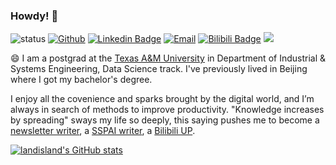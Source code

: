 ### Howdy! 👋

![status](https://img.shields.io/badge/status-up-brightgreen)  [![Github](https://img.shields.io/badge/-Github-000?style=flat&logo=Github&logoColor=white)](https://github.com/landisland)
[![Linkedin Badge](https://img.shields.io/badge/-Lindkeden-blue?style=flat-square&logo=Linkedin&logoColor=white&link=https://www.linkedin.com/in/chunliangyang/)](https://www.linkedin.com/in/chunliangyang/) 
[![Email](https://img.shields.io/badge/-Email-c14438?style=flat&logo=Gmail&logoColor=white&link=mailto:landisland.blog@gmail.com)](mailto:landisland.blog@gmail.com)
[![Bilibili Badge](https://img.shields.io/badge/-BiliBili-D14970?style=flat-square&logo=Bilibili&logoColor=white&link=https://space.bilibili.com/39422573)](https://space.bilibili.com/39422573)
![](https://visitor-badge.glitch.me/badge?page_id=github.com/landisland)

😄 I am a postgrad at the [Texas A&M University](https://www.tamu.edu) in Department of Industrial & Systems Engineering, Data Science track. I've previously lived in Beijing where I got my bachelor's degree. 

I enjoy all the covenience and sparks brought by the digital world, and I’m always in search of methods to improve productivity. "Knowledge increases by spreading" sways my life so deeply, this saying pushes me to become a [newsletter writer](https://landisland.zhubai.love/), a [SSPAI writer](https://sspai.com/u/liam4ever/updates), a [Bilibili UP](https://space.bilibili.com/39422573). 





[![landisland's GitHub stats](https://github-readme-stats.vercel.app/api?username=landisland)](https://github.com/anuraghazra/github-readme-stats)
